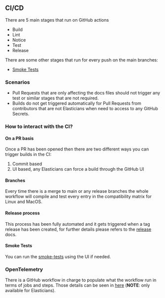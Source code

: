 ## CI/CD

There are 5 main stages that run on GitHub actions

* Build
* Lint
* Notice
* Test
* Release

There are some other stages that run for every push on the main branches:

* [Smoke Tests](./smoke-tests.yml)

### Scenarios

* Pull Requests that are only affecting the docs files should not trigger any test or similar stages that are not required.
* Builds do not get triggered automatically for Pull Requests from contributors that are not Elasticians when need to access to any GitHub Secrets.

### How to interact with the CI?

#### On a PR basis

Once a PR has been opened then there are two different ways you can trigger builds in the CI:

1. Commit based
1. UI based, any Elasticians can force a build through the GitHub UI

#### Branches

Every time there is a merge to main or any release branches the whole workflow will compile and test every entry in the compatibility matrix for Linux and MacOS.

#### Release process

This process has been fully automated and it gets triggered when a tag release has been created, for further details please refers to the [release](../../RELEASE.md) docs.

#### Smoke Tests

You can run the [smoke-tests]( https://github.com/elastic/apm-aws-lambda/actions/workflows/smoke-tests.yml) using the UI if needed.

### OpenTelemetry

There is a GitHub workflow in charge to populate what the workflow run in terms of jobs and steps. Those details can be seen in [here](https://ela.st/oblt-ci-cd-stats) (**NOTE**: only available for Elasticians).
